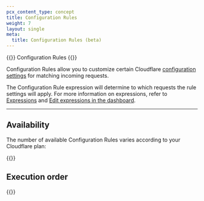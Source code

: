 ```yaml
---
pcx_content_type: concept
title: Configuration Rules
weight: 7
layout: single
meta:
  title: Configuration Rules (beta)
---
```


{{<beta>}} Configuration Rules {{</beta>}}

Configuration Rules allow you to customize certain Cloudflare [configuration settings](/rules/configuration-rules/settings/) for matching incoming requests.

The Configuration Rule expression will determine to which requests the rule settings will apply. For more information on expressions, refer to [Expressions](/ruleset-engine/rules-language/expressions/) and [Edit expressions in the dashboard](/ruleset-engine/rules-language/expressions/edit-expressions/).

---

## Availability

The number of available Configuration Rules varies according to your Cloudflare plan:

{{<feature-table id="rules.config_rules">}}

## Execution order

{{<render file="_product_execution_order.md">}}
